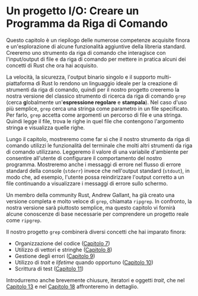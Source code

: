 # Un progetto I/O: Creare un Programma da Riga di Comando

Questo capitolo è un riepilogo delle numerose competenze acquisite finora e
un'esplorazione di alcune funzionalità aggiuntive della libreria standard.
Creeremo uno strumento da riga di comando che interagisce con l'input/output
di file e da riga di comando per mettere in pratica alcuni dei concetti di
Rust che ora hai acquisito.

La velocità, la sicurezza, l'output binario singolo e il supporto
multi-piattaforma di Rust lo rendono un linguaggio ideale per la creazione di
strumenti da riga di comando, quindi per il nostro progetto creeremo la nostra
versione del classico strumento di ricerca da riga di comando `grep` (cerca
**g**lobalmente un'**espressione regolare** e  **stampala**). Nel caso d'uso
più semplice, `grep` cerca una stringa come parametro in un file specificato.
Per farlo, `grep` accetta come argomenti un percorso di file e una stringa.
Quindi legge il file, trova le righe in quel file che contengono l'argomento
stringa e visualizza quelle righe.

Lungo il capitolo, mostreremo come far sì che il nostro strumento da riga di
comando utilizzi le funzionalità del terminale che molti altri strumenti da
riga di comando utilizzano. Leggeremo il valore di una variabile d'ambiente
per consentire all'utente di configurare il comportamento del nostro
programma. Mostreremo anche i messaggi di errore nel flusso di errore standard
della console (`stderr`) invece che nell'output standard (`stdout`), in modo
che, ad esempio, l'utente possa reindirizzare l'output corretto a un file
continuando a visualizzare i messaggi di errore sullo schermo.

Un membro della community Rust, Andrew Gallant, ha già creato una versione
completa e molto veloce di `grep`, chiamata `ripgrep`. In confronto, la nostra
versione sarà piuttosto semplice, ma questo capitolo vi fornirà alcune
conoscenze di base necessarie per comprendere un progetto reale come
`ripgrep`.

Il nostro progetto `grep` combinerà diversi concetti che hai imparato finora:

- Organizzazione del codice ([Capitolo 7][ch7]<!-- ignore -->)
- Utilizzo di vettori e stringhe ([Capitolo 8][ch8]<!-- ignore -->)
- Gestione degli errori ([Capitolo 9][ch9]<!-- ignore -->)
- Utilizzo di _trait_ e _lifetime_ quando opportuno ([Capitolo 10][ch10]<!--
  ignore -->)
- Scrittura di test ([Capitolo 11][ch11]<!-- ignore -->)

Introdurremo anche brevemente chiusure, iteratori e oggetti _trait_, che nel
[Capitolo 13][ch13]<!-- ignore --> e nel [Capitolo 18][ch18]<!-- ignore -->
affronteremo in dettaglio.

[ch7]: ch07-00-managing-growing-projects-with-packages-crates-and-modules.html
[ch8]: ch08-00-common-collections.html
[ch9]: ch09-00-error-handling.html
[ch10]: ch10-00-generics.html
[ch11]: ch11-00-testing.html
[ch13]: ch13-00-functional-features.html
[ch18]: ch18-00-oop.html
